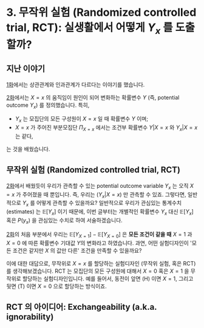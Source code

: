 # 3. 무작위 실험 (Randomized controlled trial, RCT): 실생활에서 어떻게 $Y_x$ 를 도출할까?

## 지난 이야기 

[1화](https://github.com/yonghanjung/causalblog-Kor/blob/master/Journey%20to%20SCM/1.%20%EC%83%81%EA%B4%80%EA%B4%80%EA%B3%84%EC%99%80%20%EC%9D%B8%EA%B3%BC%EA%B4%80%EA%B3%84.md)에서는 상관관계와 인과관계가 다르다는 이야기를 했습니다. 

[2화](https://github.com/yonghanjung/causalblog-Kor/blob/master/Journey%20to%20SCM/2.%20%EC%9D%B8%EA%B3%BC%EA%B4%80%EA%B3%84.md)에서는 $X=x$ 의 움직임이 원인이 되어 변화하는 확률변수 $Y$ (즉, potential outcome $Y_x$) 를 정의했습니다. 특히,

* $Y_x$ 는 모집단의 모든 구성원이 $X=x$ 일 때 확률변수 $Y$ 이며; 
* $X=x$ 가 주어진 부분모집단 $\Pi_{X=x}$ 에서는 조건부 확률변수 $Y \vert X=x$ 와 $Y_x \vert X=x$ 는 같다,

는 것을 배웠습니다. 




## 무작위 실험 (Randomized controlled trial, RCT)

[2화](https://github.com/yonghanjung/causalblog-Kor/blob/master/Journey%20to%20SCM/2.%20%EC%9D%B8%EA%B3%BC%EA%B4%80%EA%B3%84.md)에서 배웠듯이 우리가 관측할 수 있는 potential outcome variable $Y_x$ 는 오직 $X=x$ 가 주어졌을 때 뿐입니다. 즉, 우리는 $(Y_x \vert X=x)$ 만 관측할 수 있죠. 그렇다면, 일반적으로 $Y_x$ 를 어떻게 관측할 수 있을까요? 일반적으로 우리가 관심있는 통계수치 (estimates) 는 $\mathbb{E}[Y_x]$ 이기 때문에, 이번 글부터는 개별적인 확률변수 $Y_x$ 대신 $\mathbb{E}[Y_x]$ 혹은 $P(y_x)$ 을 관심있는 수치로 하여 서술하겠습니다. 

[2화](https://github.com/yonghanjung/causalblog-Kor/blob/master/Journey%20to%20SCM/2.%20%EC%9D%B8%EA%B3%BC%EA%B4%80%EA%B3%84.md)의 처음 부분에서 우리는 $\mathbb{E}[Y_{X=1}] -\mathbb{E}[ Y_{X=0}]$ 은 **모든 조건이 같을 때** $X=1$ 과 $X=0$ 에 따른 확률변수 기대값 $Y$의 변화라고 하였습니다. 과연, 어떤 실험디자인이 '모든 조건은 같지만 $X$ 의 값만 다른' 조건을 만족할 수 있을까요? 

이에 대한 대답으로, 무작위로 $X=x$ 를 할당하는 실험디자인 (무작위 실험, 혹은 RCT) 를 생각해보겠습니다. RCT 는 모집단의 모든 구성원에 대해서 $X=0$ 혹은 $X=1$ 을 무작위로 할당하는 실험디자인입니다. 예를 들어서, 동전이 앞면 (H) 이면 $X=1$, 그리고 뒷면 (T) 이면 $X=0$ 으로 할당하는 방식이죠. 







## RCT 의 아이디어: Exchangeability (a.k.a. ignorability) 
